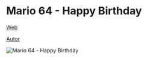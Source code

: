 # Mario 64 - Happy Birthday
 
[Web](https://vivirenremoto.github.io/mario_happybirthday/)

[Autor](https://twitter.com/vivirenremoto)

![Mario 64 - Happy Birthday](https://vivirenremoto.github.io/mario_happybirthday/static/social.png)
